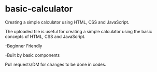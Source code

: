 # basic-calculator
Creating a simple calculator using HTML, CSS and JavaScript.

The uploaded file is useful for creating a simple calculator using the basic concepts of HTML, CSS and JavaScript.

 -Beginner Friendly
 
 -Built by basic components
 
Pull requests/DM for changes to be done in codes.
